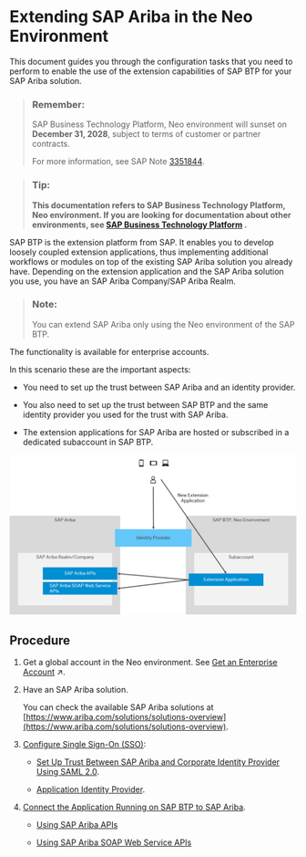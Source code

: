 <!-- loiob418c61f501f41f798d68d7396991f50 -->

# Extending SAP Ariba in the Neo Environment

This document guides you through the configuration tasks that you need to perform to enable the use of the extension capabilities of SAP BTP for your SAP Ariba solution.

> ### Remember:  
> SAP Business Technology Platform, Neo environment will sunset on **December 31, 2028**, subject to terms of customer or partner contracts.
> 
> For more information, see SAP Note [3351844](https://me.sap.com/notes/3351844).

> ### Tip:  
> **This documentation refers to SAP Business Technology Platform, Neo environment. If you are looking for documentation about other environments, see [SAP Business Technology Platform](https://help.sap.com/docs/btp/sap-business-technology-platform/sap-business-technology-platform?version=Cloud) .**



SAP BTP is the extension platform from SAP. It enables you to develop loosely coupled extension applications, thus implementing additional workflows or modules on top of the existing SAP Ariba solution you already have. Depending on the extension application and the SAP Ariba solution you use, you have an SAP Ariba Company/SAP Ariba Realm.

> ### Note:  
> You can extend SAP Ariba only using the Neo environment of the SAP BTP.

The functionality is available for enterprise accounts.

In this scenario these are the important aspects:

-   You need to set up the trust between SAP Ariba and an identity provider.

-   You also need to set up the trust between SAP BTP and the same identity provider you used for the trust with SAP Ariba.

-   The extension applications for SAP Ariba are hosted or subscribed in a dedicated subaccount in SAP BTP.


![](images/Ariba_and_SAP_CP_3c516e8.png)



<a name="loiob418c61f501f41f798d68d7396991f50__section_pvm_t54_11b"/>

## Procedure

1.  Get a global account in the Neo environment. See [Get an Enterprise Account](https://help.sap.com/viewer/65de2977205c403bbc107264b8eccf4b/Cloud/en-US/d61c2819034b48e68145c45c36acba6e.html#loio82f9ff522f754e26ae89e0cd7ec7aa11 "To use an enterprise account, you can either purchase a customer account, join the partner program to purchase a partner account, or self-register for an enterprise account to try out free tier service plans.") :arrow_upper_right:.

2.  Have an SAP Ariba solution.

    You can check the available SAP Ariba solutions at [https://www.ariba.com/solutions/solutions-overview](https://www.ariba.com/solutions/solutions-overview).

3.  [Configure Single Sign-On \(SSO\)](configure-single-sign-on-sso-aeca2d4.md):

    -   [Set Up Trust Between SAP Ariba and Corporate Identity Provider Using SAML 2.0](set-up-trust-between-sap-ariba-and-corporate-identity-provider-using-saml-2-0-3108789.md).

    -   [Application Identity Provider](https://help.sap.com/viewer/65de2977205c403bbc107264b8eccf4b/Cloud/en-US/dc618538d97610148155d97dcd123c24.html).


4.  [Connect the Application Running on SAP BTP to SAP Ariba](connect-the-application-running-on-sap-btp-to-sap-ariba-94918b6.md).

    -   [Using SAP Ariba APIs](using-sap-ariba-apis-3804226.md)


    -   [Using SAP Ariba SOAP Web Service APIs](using-sap-ariba-soap-web-service-apis-7d75a46.md)


